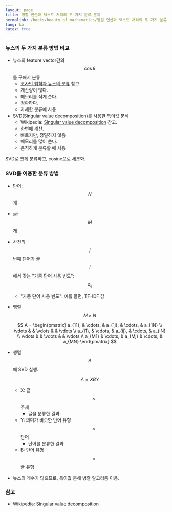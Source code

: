 ```yaml
---
layout: page
title: 행렬 연산과 텍스트 처리의 두 가지 분류 문제
permalink: /books/beauty_of_mathematics/행렬_연산과_텍스트_처리의_두_가지_분류_문제
lang: ko
katex: true
---
```


### 뉴스의 두 가지 분류 방법 비교

* 뉴스의 feature vector간의 $$ \cos{\theta} $$를 구해서 분류
  * [코사인 법칙과 뉴스의 분류](/beauty_of_mathematics/코사인_법칙과_뉴스의_분류) 참고
  * 계산량이 많다.
  * 메모리를 적게 쓴다.
  * 정확하다.
  * 자세한 분류에 사용
* SVD(Singular value decomposition)를 사용한 특이값 분석
  * Wikipedia: [Singular value decomposition][wiki-svd] 참고.
  * 한번에 계산.
  * 빠르지만, 정밀하지 않음
  * 메모리를 많이 쓴다.
  * 큼직하게 분류할 때 사용

SVD로 크게 분류하고, cosine으로 세분화.

### SVD를 이용한 분류 방법

* 단어: $$ N $$ 개
* 글: $$ M $$ 개
* 사전의 $$ j $$ 번째 단어가 글 $$ i $$에서 갖는 "가중 단어 사용 빈도": $$ a_{ij} $$
  * "가중 단어 사용 빈도": 예를 들면, TF-IDF 값
* 행렬 $$ M \times N $$

    $$
    A =
    \begin{pmatrix}
        a_{11}, & \cdots, & a_{1j}, & \cdots, & a_{1N} \\
        \vdots  &         & \vdots  &         & \vdots \\
        a_{i1}, & \cdots, & a_{ij}, & \cdots, & a_{iN} \\
        \vdots  &         & \vdots  &         & \vdots \\
        a_{M1}  & \cdots, & a_{Mj}  & \cdots, & a_{MN}
    \end{pmatrix}
    $$

* 행렬 $$ A $$에 SVD 실행.

    $$ A = XBY $$

  * X: 글 $$ \times $$ 주제
    * 글을 분류한 결과.
  * Y: 의미가 비슷한 단어 유형 $$ \times $$ 단어
    * 단어를 분류한 결과.
  * B: 단어 유형 $$ \times $$ 글 유형

* 뉴스의 개수가 많으므로, 특이값 분해 병렬 알고리즘 이용.

### 참고

* Wikipedia: [Singular value decomposition][wiki-svd]

[wiki-svd]: https://en.wikipedia.org/wiki/Singular_value_decomposition
